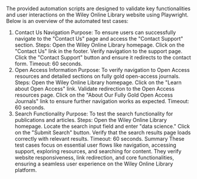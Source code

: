 The provided automation scripts are designed to validate key functionalities and user interactions on the Wiley Online Library website using Playwright. Below is an overview of the automated test cases:

1. Contact Us Navigation
Purpose: To ensure users can successfully navigate to the "Contact Us" page and access the "Contact Support" section.
Steps:
Open the Wiley Online Library homepage.
Click on the "Contact Us" link in the footer.
Verify navigation to the support page.
Click the "Contact Support" button and ensure it redirects to the contact form.
Timeout: 60 seconds.
2. Open Access Information
Purpose: To verify navigation to Open Access resources and detailed sections on fully gold open-access journals.
Steps:
Open the Wiley Online Library homepage.
Click on the "Learn about Open Access" link.
Validate redirection to the Open Access resources page.
Click on the "About Our Fully Gold Open Access Journals" link to ensure further navigation works as expected.
Timeout: 60 seconds.
3. Search Functionality
Purpose: To test the search functionality for publications and articles.
Steps:
Open the Wiley Online Library homepage.
Locate the search input field and enter "data science."
Click on the "Submit Search" button.
Verify that the search results page loads correctly with relevant results.
Timeout: 60 seconds.
Summary
These test cases focus on essential user flows like navigation, accessing support, exploring resources, and searching for content. They verify website responsiveness, link redirection, and core functionalities, ensuring a seamless user experience on the Wiley Online Library platform.






